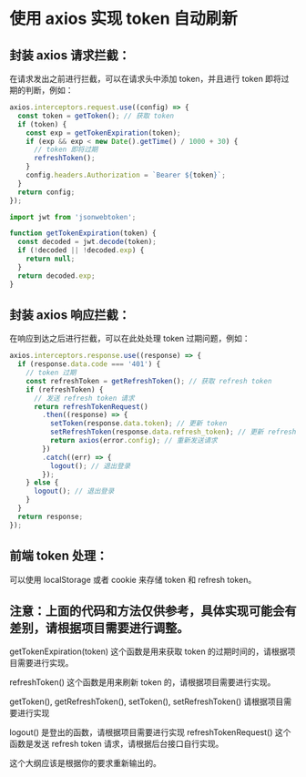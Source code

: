 # 使用 axios 实现 token 自动刷新

## 封装 axios 请求拦截：

在请求发出之前进行拦截，可以在请求头中添加 token，并且进行 token 即将过期的判断，例如：

```js
axios.interceptors.request.use((config) => {
  const token = getToken(); // 获取 token
  if (token) {
    const exp = getTokenExpiration(token);
    if (exp && exp < new Date().getTime() / 1000 + 30) {
      // token 即将过期
      refreshToken();
    }
    config.headers.Authorization = `Bearer ${token}`;
  }
  return config;
});
```

```js
import jwt from 'jsonwebtoken';

function getTokenExpiration(token) {
  const decoded = jwt.decode(token);
  if (!decoded || !decoded.exp) {
    return null;
  }
  return decoded.exp;
}
```

## 封装 axios 响应拦截：

在响应到达之后进行拦截，可以在此处处理 token 过期问题，例如：

```js
axios.interceptors.response.use((response) => {
  if (response.data.code === '401') {
    // token 过期
    const refreshToken = getRefreshToken(); // 获取 refresh token
    if (refreshToken) {
      // 发送 refresh token 请求
      return refreshTokenRequest()
        .then((response) => {
          setToken(response.data.token); // 更新 token
          setRefreshToken(response.data.refresh_token); // 更新 refresh token
          return axios(error.config); // 重新发送请求
        })
        .catch((err) => {
          logout(); // 退出登录
        });
    } else {
      logout(); // 退出登录
    }
  }
  return response;
});
```

## 前端 token 处理：

可以使用 localStorage 或者 cookie 来存储 token 和 refresh token。

## 注意：上面的代码和方法仅供参考，具体实现可能会有差别，请根据项目需要进行调整。

getTokenExpiration(token) 这个函数是用来获取 token 的过期时间的，请根据项目需要进行实现。

refreshToken() 这个函数是用来刷新 token 的，请根据项目需要进行实现。

getToken(), getRefreshToken(), setToken(), setRefreshToken() 请根据项目需要进行实现

logout() 是登出的函数，请根据项目需要进行实现
refreshTokenRequest() 这个函数是发送 refresh token 请求，请根据后台接口自行实现。

这个大纲应该是根据你的要求重新输出的。
